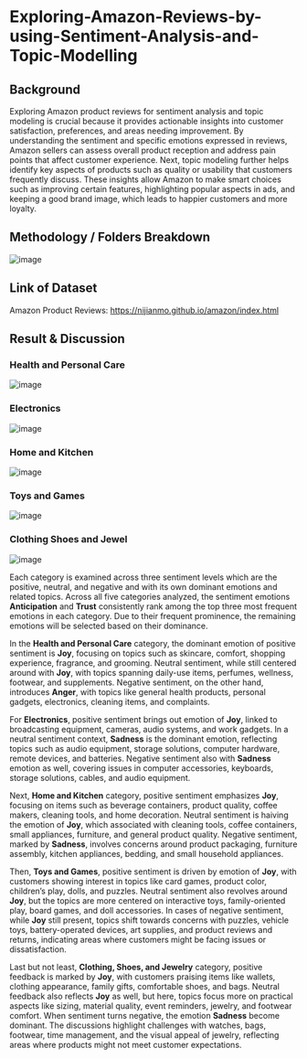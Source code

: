 ﻿# Exploring-Amazon-Reviews-by-using-Sentiment-Analysis-and-Topic-Modelling

## Background
Exploring Amazon product reviews for sentiment analysis and topic modeling is crucial because it provides actionable insights into customer satisfaction, preferences, and areas needing improvement. By understanding the sentiment and specific emotions expressed in reviews, Amazon sellers can assess overall product reception and address pain points that affect customer experience. Next, topic modeling further helps identify key aspects of products such as quality or usability that customers frequently discuss. These insights allow Amazon to make smart choices such as improving certain features, highlighting popular aspects in ads, and keeping a good brand image, which leads to happier customers and more loyalty.

## Methodology / Folders Breakdown
![image](https://github.com/user-attachments/assets/fd1c1d39-31f2-4858-b5b9-4a69a914aa10)

## Link of Dataset
Amazon Product Reviews: https://nijianmo.github.io/amazon/index.html

## Result & Discussion
### Health and Personal Care
![image](https://github.com/user-attachments/assets/8e9cf2a2-785b-4923-a429-58650faa8285)

### Electronics
![image](https://github.com/user-attachments/assets/876a76c5-e3ca-4fee-8116-f0e6707f15e5)

### Home and Kitchen
![image](https://github.com/user-attachments/assets/051a8c5b-5576-432f-9177-069cacbd3be4)

### Toys and Games
![image](https://github.com/user-attachments/assets/32216317-e339-4704-acd5-f3cc75f37418)

### Clothing Shoes and Jewel
![image](https://github.com/user-attachments/assets/4537fd1f-3ed2-48c8-a929-52c2c6e966da)

Each category is examined across three sentiment levels which are the positive, neutral, and negative and with its own dominant emotions and related topics. Across all five categories analyzed, the sentiment emotions **Anticipation** and **Trust** consistently rank among the top three most frequent emotions in each category. Due to their frequent prominence, the remaining emotions will be selected based on their dominance.

In the **Health and Personal Care** category, the dominant emotion of positive sentiment is **Joy**, focusing on topics such as skincare, comfort, shopping experience, fragrance, and grooming. Neutral sentiment, while still centered around with **Joy**, with topics spanning daily-use items, perfumes, wellness, footwear, and supplements. Negative sentiment, on the other hand, introduces **Anger**, with topics like general health products, personal gadgets, electronics, cleaning items, and complaints.

For **Electronics**, positive sentiment brings out emotion of **Joy**, linked to broadcasting equipment, cameras, audio systems, and work gadgets. In a neutral sentiment context, **Sadness** is the dominant emotion, reflecting topics such as audio equipment, storage solutions, computer hardware, remote devices, and batteries. Negative sentiment also with **Sadness** emotion as well, covering issues in computer accessories, keyboards, storage solutions, cables, and audio equipment.

Next, **Home and Kitchen** category, positive sentiment emphasizes **Joy**, focusing on items such as beverage containers, product quality, coffee makers, cleaning tools, and home decoration. Neutral sentiment is haiving the emotion of **Joy**, which associated with cleaning tools, coffee containers, small appliances, furniture, and general product quality. Negative sentiment, marked by **Sadness**, involves concerns around product packaging, furniture assembly, kitchen appliances, bedding, and small household appliances.

Then, **Toys and Games**, positive sentiment is driven by emotion of **Joy**, with customers showing interest in topics like card games, product color, children’s play, dolls, and puzzles. Neutral sentiment also revolves around **Joy**, but the topics are more centered on interactive toys, family-oriented play, board games, and doll accessories. In cases of negative sentiment, while **Joy** still present, topics shift towards concerns with puzzles, vehicle toys, battery-operated devices, art supplies, and product reviews and returns, indicating areas where customers might be facing issues or dissatisfaction.

Last but not least, **Clothing, Shoes, and Jewelry** category, positive feedback is marked by **Joy**, with customers praising items like wallets, clothing appearance, family gifts, comfortable shoes, and bags. Neutral feedback also reflects **Joy** as well, but here, topics focus more on practical aspects like sizing, material quality, event reminders, jewelry, and footwear comfort. When sentiment turns negative, the emotion **Sadness** become dominant. The discussions highlight challenges with watches, bags, footwear, time management, and the visual appeal of jewelry, reflecting areas where products might not meet customer expectations.
